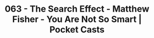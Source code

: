 ---
categories: all_articles articles
provider_display: "pca.st"
provider_name: "pca.st"
favicon_url: http://pca.st/assets/favicon-196-764eabc609dde7fb5e746b11ba934c5e3f21115e2fad01477f038b21d66b023b.png
title: "063 - The Search Effect - Matthew Fisher - You Are Not So Smart | Pocket Casts"
published: 2015-11-26
source: http://pca.st/N2aV
thumbnail: http://discover.pocketcasts.com/discover/images/400/13b91b40-06b2-0132-a441-5f4c86fd3263.jpg
---